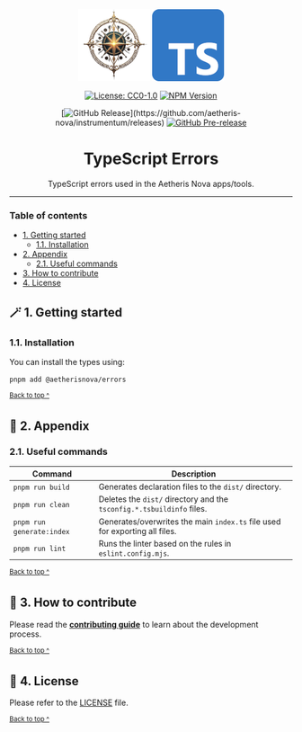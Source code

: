 <div align="center">
    <img alt="An ornate golden compass surrounded by orbs" src="https://github.com/aetheris-nova/instrumentum/blob/main/images/emblem@128x128.png" height="128" />
    <img alt="The TypeScript logo - a rounded corner blue square with a 'TS' in white" src="https://github.com/aetheris-nova/instrumentum/blob/main/images/typescript_icon@128x128.png" height="128" />
</div>

<div align="center">

[![License: CC0-1.0](https://img.shields.io/badge/License-CC0_1.0-brightgreen.svg)][license]
[![NPM Version](https://img.shields.io/npm/v/%40aetherisnova%2Ferrors)](https://www.npmjs.com/package/%40aetherisnova/errors)

</div>

<div align="center">

[![GitHub Release](https://img.shields.io/github/v/release/aetheris-nova/instrumentum?filter=%40aetherisnova%2Ferrors*)](https://github.com/aetheris-nova/instrumentum/releases)
[![GitHub Pre-release](https://img.shields.io/github/v/release/aetheris-nova/instrumentum?include_prereleases&filter=%40aetherisnova%2Ferrors*&label=pre-release)](https://github.com/aetheris-nova/instrumentum/releases/latest)

</div>

<h1 align="center">
  TypeScript Errors
</h1>

<p align="center">
  TypeScript errors used in the Aetheris Nova apps/tools.
</p>

---

### Table of contents

* [1. Getting started](#-1-getting-started)
  - [1.1. Installation](#11-installation)
* [2. Appendix](#-2-appendix)
  - [2.1. Useful commands](#21-useful-commands)
* [3. How to contribute](#-3-how-to-contribute)
* [4. License](#-4-license)

## 🪄 1. Getting started

### 1.1. Installation

You can install the types using:
```shell
pnpm add @aetherisnova/errors
```

<sup>[Back to top ^][table-of-contents]</sup>

## 📑 2. Appendix

### 2.1. Useful commands

| Command                   | Description                                                                 |
|---------------------------|-----------------------------------------------------------------------------|
| `pnpm run build`          | Generates declaration files to the `dist/` directory.                       |
| `pnpm run clean`          | Deletes the `dist/` directory and the `tsconfig.*.tsbuildinfo` files.       |
| `pnpm run generate:index` | Generates/overwrites the main `index.ts` file used for exporting all files. |
| `pnpm run lint`           | Runs the linter based on the rules in `eslint.config.mjs`.                  |

<sup>[Back to top ^][table-of-contents]</sup>

## 👏 3. How to contribute

Please read the [**contributing guide**](https://github.com/aetheris-nova/instrumentum/blob/main/CONTRIBUTING.md) to learn about the development process.

<sup>[Back to top ^][table-of-contents]</sup>

## 📄 4. License

Please refer to the [LICENSE][license] file.

<sup>[Back to top ^][table-of-contents]</sup>

<!-- links -->
[license]: LICENSE
[table-of-contents]: #table-of-contents

